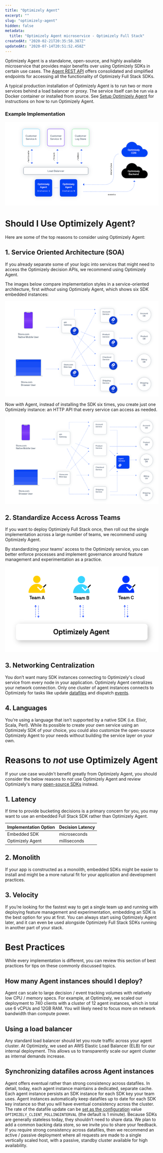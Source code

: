 ```yaml
---
title: "Optimizely Agent"
excerpt: ""
slug: "optimizely-agent"
hidden: false
metadata: 
  title: "Optimizely Agent microservice - Optimizely Full Stack"
createdAt: "2020-02-21T20:35:58.387Z"
updatedAt: "2020-07-14T20:51:52.458Z"
---
```

Optimizely Agent is a standalone, open-source, and highly available microservice that provides major benefits over using Optimizely SDKs in certain use cases. The [Agent REST API](https://library.optimizely.com/docs/api/agent/v1/index.html) offers consolidated and simplified endpoints for accessing all the functionality of Optimizely Full Stack SDKs. 

A typical production installation of Optimizely Agent is to run two or more services behind a load balancer or proxy. The service itself can be run via a Docker container or installed from source. See [Setup Optimizely Agent](doc:setup-optimizely-agent) for instructions on how to run Optimizely Agent.

### Example Implementation
![example implementation](https://raw.githubusercontent.com/optimizely/agent/master/docs/images/agent-example-implementation.png)
# Should I Use Optimizely Agent?

Here are some of the top reasons to consider using Optimizely Agent:

## 1. Service Oriented Architecture (SOA)
If you already separate some of your logic into services that might need to access the Optimizely decision APIs, we recommend using Optimizely Agent. 

The images below compare implementation styles in a service-oriented architecture, first *without* using Optimizely Agent, which shows six SDK embedded instances:

!["A diagram showing the use of SDKs installed on each service in a service oriented architecture \n(Click to Enlarge)"](https://raw.githubusercontent.com/optimizely/agent/master/docs/images/agent-service-oriented-architecture.png)

Now *with* Agent, instead of installing the SDK six times, you create just one Optimizely instance: an HTTP API that every service can access as needed. 

!["A diagram showing the use of Optimizely Agent in a single service \n(Click to Enlarge)"](https://raw.githubusercontent.com/optimizely/agent/master/docs/images/agent-single-service.png)

## 2. Standardize Access Across Teams
If you want to deploy Optimizely Full Stack once, then roll out the single implementation across a large number of teams, we recommend using Optimizely Agent. 

By standardizing your teams' access to the Optimizely service, you can better enforce processes and implement governance around feature management and experimentation as a practice.

!["A diagram showing the central and standardized access to the Optimizely Agent service across an arbitrary number of teams.\n(Click to Enlarge)"](https://raw.githubusercontent.com/optimizely/agent/master/docs/images/agent-standardized-access.png)

## 3. Networking Centralization
You don’t want many SDK instances connecting to Optimizely's cloud service from every node in your application. Optimizely Agent centralizes your network connection. Only one cluster of agent instances connects to Optimizely for tasks  like update [datafiles](doc:get-the-datafile) and dispatch [events](doc:track-events).

## 4. Languages
You’re using a language that isn’t supported by a native SDK (i.e. Elixir, Scala, Perl). While its possible to create your own service using an Optimizely SDK of your choice, you could also customize the open-source Optimizely Agent to your needs without building the service layer on your own. 


# Reasons to *not* use Optimizely Agent
If your use case wouldn't benefit greatly from Optimizely Agent, you should consider the below reasons to *not* use Optimizely Agent and review Optimizely's many [open-source SDKs](doc:sdk-reference-guides) instead. 

## 1. Latency
If time to provide bucketing decisions is a primary concern for you, you may want to use an embedded Full Stack SDK rather than Optimizely Agent. 


| Implementation Option | Decision Latency |
|-----------------------|------------------|
| Embedded SDK          | microseconds     |
| Optimizely Agent      | milliseconds     |

## 2. Monolith
If your app is constructed as a monolith, embedded SDKs might be easier to install and might be a more natural fit for your application and development practices. 

## 3. Velocity
If you’re looking for the fastest way to get a single team up and running with deploying feature management and experimentation, embedding an SDK is the best option for you at first. You can always start using Optimizely Agent later, and it can even be used alongside Optimizely Full Stack SDKs running in another part of your stack.

# Best Practices
While every implementation is different, you can review this section of best practices for tips on these commonly discussed topics.


## How many Agent instances should I deploy?
Agent can scale to large decision / event tracking volumes with relatively low CPU / memory specs. For example, at Optimizely, we scaled our deployment to 740 clients with a cluster of 12 agent instances, which in total use 6 vCPUs and 12GB RAM. You will likely need to focus more on network bandwidth than compute power.

## Using a load balancer
Any standard load balancer should let you route traffic across your agent cluster. At Optimizely, we used an AWS Elastic Load Balancer (ELB) for our internal deployment. This allows us to transparently scale our agent cluster as internal demands increase.

## Synchronizing datafiles across Agent instances
Agent offers eventual rather than strong consistency across datafiles.
In detail, today, each agent instance maintains a dedicated, separate cache. Each agent instance persists an SDK instance for each SDK key your team uses.  Agent instances automatically keep datafiles up to date for each SDK key instance so that you will have eventual consistency across the cluster. The rate of the datafile update can be [set as the configuration](doc:configure-optimizely-agent) value ```OPTIMIZELY_CLIENT_POLLINGINTERVAL```  (the default is 1 minute).
Because SDKs are generally stateless today, they shouldn’t need to share data. We plan to add a common backing data store, so we invite you to share your feedback. 
If you require strong consistency across datafiles, then we recommend an active / passive deployment where all requests are made to a single vertically scaled host, with a passive, standby cluster available for high availability.
